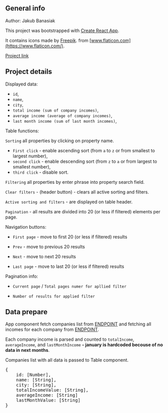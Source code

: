## General info

Author: Jakub Banasiak

This project was bootstrapped with [Create React App](https://github.com/facebook/create-react-app).

It contains icons made by [Freepik](https://www.flaticon.com/authors/freepik). from [www.flaticon.com](https://www.flaticon.com/).

[Project link](https://bany-org.github.io/companies-tables/)

## Project details

Displayed data:

-   `id`,
-   `name`,
-   `city`,
-   `total income (sum of company incomes)`,
-   `average income (average of company incomes)`,
-   `last month income (sum of last month incomes)`,

Table functions:

`Sorting` all properties by clicking on property name.

-   `First click` - enable ascending sort (from `a` to `z` or from smallest to largest number),
-   `second click` - enable descending sort (from `z` to `a` or from largest to smallest number),
-   `third click` - disable sort.

`Filtering` all properties by enter phrase into property search field.

`Clear filters` - (header button) - clears all active sorting and filters.

`Active sorting and filters` - are displayed on table header.

`Pagination` - all results are divided into 20 (or less if filtered) elements per page.

Navigation buttons:

-   `First page` - move to first 20 (or less if filtered) results

-   `Prev` - move to previous 20 results

-   `Next` - move to next 20 results

-   `Last page` - move to last 20 (or less if filtered) results

Pagination info:

-   `Current page` / `Total pages numer for apllied filter`

-   `Number of results for applied filter`

## Data prepare

App component fetch companies list from [ENDPOINT](https://recruitment.hal.skygate.io/companies) and fetching all incomes for each company from [ENDPOINT](https://recruitment.hal.skygate.io/incomes/:id).

Each company income is parsed and counted to `totalIncome`, `averageIncome`, and `lastMonthIncome` <b>- january is hardcoded becouse of no data in next months</b>.

Companies list with all data is passed to Table component.

<pre>
{
    id: [Number],
    name: [String],
    city: [String],
    totalIncomeValue: [String],
    averageIncome: [String]
    lastMonthValue: [String]
}
</pre>

